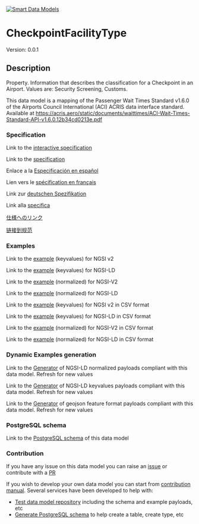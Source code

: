 [![Smart Data Models](https://smartdatamodels.org/wp-content/uploads/2022/01/SmartDataModels_logo.png "Logo")](https://smartdatamodels.org)
# CheckpointFacilityType
Version: 0.0.1

## Description 

Property. Information that describes the classification for a Checkpoint in an Airport. Values are: Security Screening, Customs.

This data model is a mapping of the Passenger Wait Times Standard v1.6.0 of the Airports Council International (ACI) ACRIS data interface standard. Available at https://acris.aero/static/documents/waittimes/ACI-Wait-Times-Standard-API-v1.6.0.12b34cd0213e.pdf
### Specification

Link to the [interactive specification](https://swagger.lab.fiware.org/?url=https://smart-data-models.github.io/dataModel.ACRIS/CheckpointFacilityType/swagger.yaml)

Link to the [specification](https://github.com/smart-data-models/dataModel.ACRIS/blob/master/CheckpointFacilityType/doc/spec.md)

Enlace a la [Especificación en español](https://github.com/smart-data-models/dataModel.ACRIS/blob/master/CheckpointFacilityType/doc/spec_ES.md)

Lien vers le [spécification en français](https://github.com/smart-data-models/dataModel.ACRIS/blob/master/CheckpointFacilityType/doc/spec_FR.md)

Link zur [deutschen Spezifikation](https://github.com/smart-data-models/dataModel.ACRIS/blob/master/CheckpointFacilityType/doc/spec_DE.md)

Link alla [specifica](https://github.com/smart-data-models/dataModel.ACRIS/blob/master/CheckpointFacilityType/doc/spec_IT.md)

[仕様へのリンク](https://github.com/smart-data-models/dataModel.ACRIS/blob/master/CheckpointFacilityType/doc/spec_JA.md)

[链接到规范](https://github.com/smart-data-models/dataModel.ACRIS/blob/master/CheckpointFacilityType/doc/spec_ZH.md)
### Examples

Link to the [example](https://smart-data-models.github.io/dataModel.ACRIS/CheckpointFacilityType/examples/example.json) (keyvalues) for NGSI v2

Link to the [example](https://smart-data-models.github.io/dataModel.ACRIS/CheckpointFacilityType/examples/example.jsonld) (keyvalues) for NGSI-LD

Link to the [example](https://smart-data-models.github.io/dataModel.ACRIS/CheckpointFacilityType/examples/example-normalized.json) (normalized) for NGSI-V2

Link to the [example](https://smart-data-models.github.io/dataModel.ACRIS/CheckpointFacilityType/examples/example-normalized.jsonld) (normalized) for NGSI-LD

Link to the [example](https://smart-data-models.github.io/dataModel.ACRIS/CheckpointFacilityType/examples/example.json.csv) (keyvalues) for NGSI v2 in CSV format

Link to the [example](https://smart-data-models.github.io/dataModel.ACRIS/CheckpointFacilityType/examples/example.jsonld.csv) (keyvalues) for NGSI-LD in CSV format

Link to the [example](https://smart-data-models.github.io/dataModel.ACRIS/CheckpointFacilityType/examples/example-normalized.json.csv) (normalized) for NGSI-V2 in CSV format

Link to the [example](https://smart-data-models.github.io/dataModel.ACRIS/CheckpointFacilityType/examples/example-normalized.jsonld.csv) (normalized) for NGSI-LD in CSV format
### Dynamic Examples generation

Link to the [Generator](https://smartdatamodels.org/extra/ngsi-ld_generator.php?schemaUrl=https://raw.githubusercontent.com/smart-data-models/dataModel.ACRIS/master/CheckpointFacilityType/schema.json&email=info@smartdatamodels.org) of NGSI-LD normalized payloads compliant with this data model. Refresh for new values

Link to the [Generator](https://smartdatamodels.org/extra/ngsi-ld_generator_keyvalues.php?schemaUrl=https://raw.githubusercontent.com/smart-data-models/dataModel.ACRIS/master/CheckpointFacilityType/schema.json&email=info@smartdatamodels.org) of NGSI-LD keyvalues payloads compliant with this data model. Refresh for new values

Link to the [Generator](https://smartdatamodels.org/extra/geojson_features_generator.php?schemaUrl=https://raw.githubusercontent.com/smart-data-models/dataModel.ACRIS/master/CheckpointFacilityType/schema.json&email=info@smartdatamodels.org) of geojson feature format payloads compliant with this data model. Refresh for new values
### PostgreSQL schema

Link to the [PostgreSQL schema](https://smart-data-models.github.io/dataModel.ACRIS/CheckpointFacilityType/schema.sql) of this data model
### Contribution

 If you have any issue on this data model you can raise an [issue](https://github.com/smart-data-models/dataModel.ACRIS/issues)  or contribute with a [PR](https://github.com/smart-data-models/dataModel.ACRIS/pulls)

 If you wish to develop your own data model you can start from [contribution manual](https://bit.ly/contribution_manual). Several services have been developed to help with: 
 - [Test data model repository](https://smartdatamodels.org/index.php/data-models-contribution-api/) including the schema and example payloads, etc
 - [Generate PostgreSQL schema](https://smartdatamodels.org/index.php/sql-service/) to help create a table, create type, etc